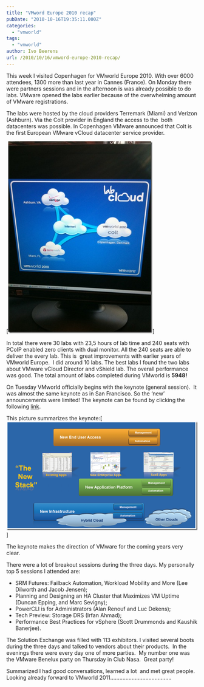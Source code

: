 ```yaml
---
title: "VMword Europe 2010 recap"
pubDate: "2010-10-16T19:35:11.000Z"
categories: 
  - "vmworld"
tags: 
  - "vmworld"
author: Ivo Beerens
url: /2010/10/16/vmword-europe-2010-recap/
---
```


This week I visited Copenhagen for VMworld Europe 2010. With over 6000 attendees, 1300 more than last year in Cannes (France). On Monday there were partners sessions and in the afternoon is was already possible to do labs. VMware opened the labs earlier because of the overwhelming amount of VMware registrations.

The labs were hosted by the cloud providers Terremark (Miami) and Verizon (Ashburn). Via the Colt provider in England the access to the  both datacenters was possible. In Copenhagen VMware announced that Colt is the first European VMware vCloud datacenter service provider.

[![Colt](images/Colt_thumb.jpg)]

In total there were 30 labs with 23,5 hours of lab time and 240 seats with PCoIP enabled zero clients with dual monitor. All the 240 seats are able to deliver the every lab. This is  great improvements with earlier years of VMworld Europe.  I did around 10 labs. The best labs I found the two labs about VMware vCloud Director and vShield lab. The overall performance was good. The total amount of labs completed during VMworld is **5948!**

On Tuesday VMworld officially begins with the keynote (general session).  It was almost the same keynote as in San Francisco. So the ‘new’ announcements were limited! The keynote can be found by clicking the following [link](http://www.vmworld.com/community/conferences/europe2010/generalsessions).

This picture summarizes the keynote:[![image](images/image_thumb.png)]

The keynote makes the direction of VMware for the coming years very clear.

There were a lot of breakout sessions during the three days. My personally top 5 sessions I attended are:

- SRM Futures: Failback Automation, Workload Mobility and More (Lee Dilworth and Jacob Jensen);
- Planning and Designing an HA Cluster that Maximizes VM Uptime (Duncan Epping, and Marc Sevigny);
- PowerCLI is for Administrators (Alan Renouf and Luc Dekens);
- Tech Preview: Storage DRS (Irfan Ahmad);
- Performance Best Practices for vSphere (Scott Drummonds and Kaushik Banerjee).

The Solution Exchange was filled with 113 exhibitors. I visited several boots during the three days and talked to vendors about their products.  In the evenings there were every day one of more parties.  My number one was the VMware Benelux party on Thursday in Club Nasa.  Great party!

Summarized I had good conversations, learned a lot  and met great people.  Looking already forward to VMworld 2011………………………………….